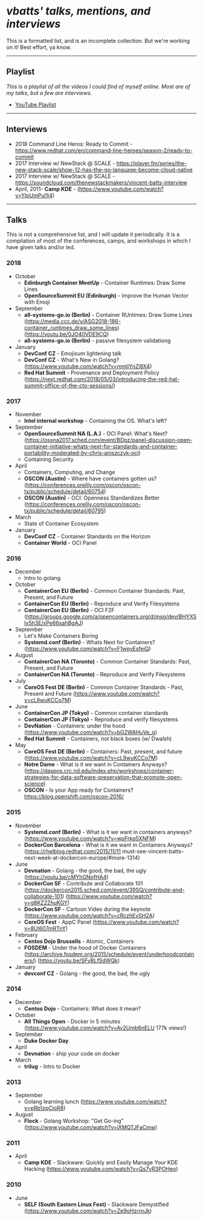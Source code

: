 # ___vbatts' talks, mentions, and interviews___

This is a formatted list, and is an incomplete collection.  But we're working on it!
Best effort, ya know.

---

## __Playlist__

_This is a playlist of all the videos I could find of myself online. Most are of my talks, but a few are interviews._

* [YouTube Playlist](https://www.youtube.com/playlist?list=PLK-mN-_ZR6SEI2gRX3J-7mmpVYR84XS5J)

---

## __Interviews__

* 2018 Command Line Heros: Ready to Commit - https://www.redhat.com/en/command-line-heroes/season-2/ready-to-commit
* 2017 Interview w/ NewStack @ SCALE - https://player.fm/series/the-new-stack-scale/show-12-has-the-go-language-become-cloud-native
* 2017 Interview w/ NewStack @ SCALE - https://soundcloud.com/thenewstackmakers/vincent-batts-interview
* April, 2011- __Camp KDE__ - (https://www.youtube.com/watch?v=YIpUmPul1i4)

---

## __Talks__

This is not a comprehensive list, and I will update it periodically.
It is a compilation of most of the conferences, camps, and workshops in which I have given talks and/or led.

### 2018

* October
  * __Edinburgh Container MeetUp__ - Container Runtimes: Draw Some Lines
  * __OpenSourceSummit EU (Edinburgh)__ - Improve the Human Vector with Emoji
* September
  * __all-systems-go.io (Berlin)__ - Container RUntimes: Draw Some Lines (https://media.ccc.de/v/ASG2018-186-container_runtimes_draw_some_lines) (https://youtu.be/0JO40VDE9CQ)
  * __all-systems-go.io (Berlin)__ - passive filesystem validationg
* January
  * __DevConf CZ__ - Emojisum lightening talk
  * __DevConf CZ__ - What's New in Golang? (https://www.youtube.com/watch?v=mmljYnZl8X4)
  * __Red Hat Summit__ - Provenance and Deployment Policy (https://next.redhat.com/2018/05/03/introducing-the-red-hat-summit-office-of-the-cto-sessions/)

### 2017

* November
  * __Intel internal workshop__ - Containing the OS. What's left?
* September
  * __OpenSourceSummit NA (L.A.)__ - OCI Panel: What's Next? (https://ossna2017.sched.com/event/BDpz/panel-discussion-open-container-initiative-whats-next-for-standards-and-container-portability-moderated-by-chris-aniszczyk-oci)
  * Containing Security
* April
  * Containers, Computing, and Change
  * __OSCON (Austin)__ - Where have containers gotten us? (https://conferences.oreilly.com/oscon/oscon-tx/public/schedule/detail/60754)
  * __OSCON (Austin)__ - OCI: Openness Standardizes Better (https://conferences.oreilly.com/oscon/oscon-tx/public/schedule/detail/60795)
* March
  * State of Container Ecosystem
* January
  * __DevConf CZ__ - Container Standards on the Horizon
  * __Container World__ - OCI Panel

### 2016

* December
  * Intro to golang
* October
  * __ContainerCon EU (Berlin)__ - Common Container Standards: Past, Present, and Future
  * __ContainerCon EU (Berlin)__ - Reproduce and Verify Filesystems
  * __ContainerCon EU (Berlin)__ - OCI F2F (https://groups.google.com/a/opencontainers.org/d/msg/dev/BHYX5lv5h3E/xPe66sahBgAJ)
* September
  * Let's Make Containers Boring
  * __Systemd.conf (Berlin)__ - Whats Next for Containers? (https://www.youtube.com/watch?v=F1wpyEsfejQ)
* August
  * __ContainerCon NA (Toronto)__ - Common Container Standards: Past, Present, and Future
  * __ContainerCon NA (Toronto)__ - Reproduce and Verify Filesystems
* July
  * __CoreOS Fest DE (Berlin)__ - Common Container Standards - Past, Present and Future (https://www.youtube.com/watch?v=cL9wuKCCo7M)
* June
  * __ContainerCon JP (Tokyo)__ - Common container standards
  * __ContainerCon JP (Tokyo)__ - Reproduce and verify filesystems
  * __DevNation__ - Containers: under the hood (https://www.youtube.com/watch?v=bG2WAHuVe_g)
  * __Red Hat Summit__ - Containers, not black boxes (w/ Dwalsh)
* May
  * __CoreOS Fest DE (Berlin)__ - Containers: Past, present, and future (https://www.youtube.com/watch?v=cL9wuKCCo7M)
  * __Notre Dame__ - What is it we want in Containers Anyways? (https://daspos.crc.nd.edu/index.php/workshops/container-strategies-for-data-software-preservation-that-promote-open-science)
  * __OSCON__ - Is your App ready for Containers? https://blog.openshift.com/oscon-2016/

### 2015

* November
  * __Systemd.conf (Berlin)__ - What is it we want in containers anyways? (https://www.youtube.com/watch?v=wpFrkq5XNFM)
  * __DockerCon Barcelona__ - What is it we want in Containers Anyways? (https://rhelblog.redhat.com/2015/11/11 must-see-vincent-batts-next-week-at-dockercon-europe/#more-1314)
* June
  * __Devnation__ - Golang - the good, the bad, the ugly (https://youtu.be/cMYhGNofHA4)
  * __DockerCon SF__ - Contribute and Collaborate 101 (https://dockercon2015.sched.com/event/39SQ/contribute-and-collaborate-101) (https://www.youtube.com/watch?v=g8KZ2ZhuKGY)
  * __DockerCon SF__ - Cartoon Video during the keynote (https://www.youtube.com/watch?v=cRczhEvSH2A)
  * __CoreOS Fest__ - AppC Panel (https://www.youtube.com/watch?v=8Ul607mRTnY)
* February
  * __Centos Dojo Brussells__ - Atomic, Containers
  * __FOSDEM__ - Under the hood of Docker Containers (https://archive.fosdem.org/2015/schedule/event/underhoodcontainers/) (https://youtu.be/SFyBLfSdWQk)
* January
  * __devconf CZ__ - Golang - the good, the bad, the ugly

### 2014

* December
  * __Centos Dojo__ - Containers: What does it mean?
* October
  * __All Things Open__ - Docker in 5 minutes (https://www.youtube.com/watch?v=Av2Umb6nELU 177k views!)
* September
  * __Duke Docker Day__
* April
  * __Devnation__ - ship your code on docker
* March
  * __trilug__ - Intro to Docker
  
### 2013

* September
  * Golang learning lunch (https://www.youtube.com/watch?v=pRb1zpCjoR8)
* August
  * __Flock__ - Golang Workshop: "Get Go-ing" (https://www.youtube.com/watch?v=iXMQTJFaCmw)

### 2011

* April
  * __Camp KDE__ - Slackware: Quickly and Easily Manage Your KDE Hacking (https://www.youtube.com/watch?v=Qs7vR3POHeo)

### 2010

* June
  * __SELF (South Eastern Linux Fest)__ - Slackware Demystified (https://www.youtube.com/watch?v=Ze9oHzrrnJk)
